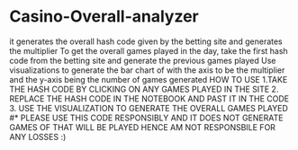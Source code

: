 # Casino-Overall-analyzer
it generates the  overall hash code given by the  betting site and generates the multiplier 
To get the overall games played in the day, take the first hash code from the betting site and generate the previous games played 
Use visualizations to generate the bar chart of with the axis to be the multiplier and the y-axis being the number of games generated 
HOW TO  USE 
1.TAKE THE HASH CODE BY CLICKING ON ANY GAMES PLAYED IN THE SITE 
2. REPLACE THE HASH CODE IN THE NOTEBOOK AND PAST IT IN THE CODE 
3. USE THE VISUALIZATION TO GENERATE THE OVERALL GAMES PLAYED
#* PLEASE USE THIS CODE RESPONSIBLY AND IT DOES NOT GENERATE GAMES OF THAT WILL BE PLAYED HENCE AM NOT RESPONSBILE FOR ANY LOSSES :)
